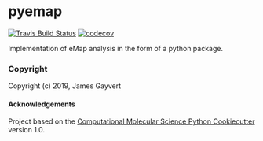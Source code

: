 pyemap
==============================
[//]: # (Badges)
[![Travis Build Status](https://travis-ci.org/REPLACE_WITH_OWNER_ACCOUNT/pyemap.png)](https://travis-ci.org/REPLACE_WITH_OWNER_ACCOUNT/pyemap)
[![codecov](https://codecov.io/gh/REPLACE_WITH_OWNER_ACCOUNT/pyemap/branch/master/graph/badge.svg)](https://codecov.io/gh/REPLACE_WITH_OWNER_ACCOUNT/pyemap/branch/master)

Implementation of eMap analysis in the form of a python package.

### Copyright

Copyright (c) 2019, James Gayvert


#### Acknowledgements
 
Project based on the 
[Computational Molecular Science Python Cookiecutter](https://github.com/molssi/cookiecutter-cms) version 1.0.
